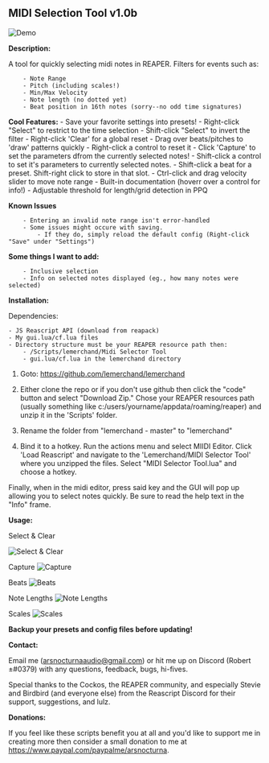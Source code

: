 
## MIDI Selection Tool v1.0b

![Demo](https://t2361428.p.clickup-attachments.com/t2361428/3f5587aa-833f-4cab-8b80-c9cc140aa938/dem.gif?view=open)

**Description:**

A tool for quickly selecting midi notes in REAPER. Filters for events such as:
		
		- Note Range
		- Pitch (including scales!)
		- Min/Max Velocity 
		- Note length (no dotted yet)
		- Beat position in 16th notes (sorry--no odd time signatures)

**Cool Features:**
		- Save your favorite settings into presets!
		- Right-click "Select" to restrict to the time selection
		- Shift-click "Select" to invert the filter
		- Right-click 'Clear' for a global reset
		- Drag over beats/pitches to 'draw' patterns quickly
		- Right-click a control to reset it
		- Click 'Capture' to set the parameters dfrom the currently selected notes!
		- Shift-click a control to set it's parameters to currently selected notes.
		- Shift-click a beat for a preset. Shift-right click to store in that slot.
		- Ctrl-click and drag velocity slider to move note range
		- Built-in documentation (hoverr over a control for info!)
		- Adjustable threshold for length/grid detection in PPQ

**Known Issues**

		- Entering an invalid note range isn't error-handled
		- Some issues might occure with saving.
			- If they do, simply reload the default config (Right-click "Save" under "Settings")

**Some things I want to add:**

		- Inclusive selection
		- Info on selected notes displayed (eg., how many notes were selected)

**Installation:**

Dependencies: 
	
	- JS Reascript API (download from reapack)
	- My gui.lua/cf.lua files 
	- Directory structure must be your REAPER resource path then:
		- /Scripts/lemerchand/Midi Selector Tool
		- gui.lua/cf.lua in the lemerchand directory


1. Goto: https://github.com/lemerchand/lemerchand

2. Either clone the repo or if you don't use github then click the "code" button and select "Download Zip." Chose your REAPER resources path (usually something like c:/users/yourname/appdata/roaming/reaper) and unzip it in the 'Scripts' folder. 

3. Rename the folder from "lemerchand - master" to "lemerchand"

4. Bind it to a hotkey. Run the actions menu and select MIIDI Editor. Click 'Load Reascript' and navigate to the 'Lemerchand/MIDI Selector Tool' where you unzipped the files. Select "MIDI Selector Tool.lua" and choose a hotkey. 

Finally, when in the midi editor, press said key and the GUI will pop up allowing you to select notes quickly. Be sure to read the help text in the "Info" frame. 


**Usage:**

Select & Clear 

![Select & Clear](https://t2361428.p.clickup-attachments.com/t2361428/32a91a63-ca6b-4e5a-a4f1-2eb1dce5a085/select-clear.gif?view=open)

Capture
![Capture](https://t2361428.p.clickup-attachments.com/t2361428/f0e4d949-29de-4b9e-92d5-e6cee17cccd6/capture.gif?view=open)

Beats
![Beats](https://t2361428.p.clickup-attachments.com/t2361428/a3529dbe-2b58-4b2b-9b81-5672b5497068/beats.gif?view=open)

Note Lengths
![Note Lengths](https://t2361428.p.clickup-attachments.com/t2361428/4417adfe-444a-493a-8039-545e02280789/timeinlength.gif?view=open)

Scales
![Scales](https://t2361428.p.clickup-attachments.com/t2361428/a77b90d7-9e67-46ae-8ff1-728899d465cb/scales.gif?view=open)


**Backup your presets and config files before updating!**

**Contact:**

Email me (arsnocturnaaudio@gmail.com) or hit me up on Discord (Robert ±#0379) with any questions, feedback, bugs, hi-fives. 	

Special thanks to the Cockos, the REAPER community, and especially Stevie and Birdbird (and everyone else) from the Reascript Discord for their support, suggestions, and lulz. 

**Donations:** 

If you feel like these scripts benefit you at all and you'd like to support me in creating more then consider a small donation to me at https://www.paypal.com/paypalme/arsnocturna.